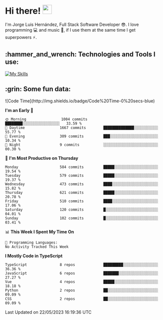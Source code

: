 <h1 align="left">
 <abc>
  <br>Hi there! <img src="https://user-images.githubusercontent.com/42378118/110234147-e3259600-7f4e-11eb-95be-0c4047144dea.gif" width="30"><br>
 </abc>
</h1>

I'm Jorge Luis Hernández, Full Stack Software Developer :sunglasses:. I love programming :computer: and music :musical_score:, if I use them at the same time I get superpowers :zap:. 


<h2 align="left">:hammer_and_wrench: Technologies and Tools I use:</h2>

[![My Skills](https://skillicons.dev/icons?i=js,ts,html,css,py,vue,react,next,nest,postgres,mysql)](https://skillicons.dev)

<h2 align="left">:grin: Some fun data:</h2>
<!--START_SECTION:waka-->
![Code Time](http://img.shields.io/badge/Code%20Time-0%20secs-blue)

**I'm an Early 🐤** 

```text
🌞 Morning                1004 commits        ████████░░░░░░░░░░░░░░░░░   33.59 % 
🌆 Daytime                1667 commits        ██████████████░░░░░░░░░░░   55.77 % 
🌃 Evening                309 commits         ███░░░░░░░░░░░░░░░░░░░░░░   10.34 % 
🌙 Night                  9 commits           ░░░░░░░░░░░░░░░░░░░░░░░░░   00.30 % 
```
📅 **I'm Most Productive on Thursday** 

```text
Monday                   584 commits         █████░░░░░░░░░░░░░░░░░░░░   19.54 % 
Tuesday                  579 commits         █████░░░░░░░░░░░░░░░░░░░░   19.37 % 
Wednesday                473 commits         ████░░░░░░░░░░░░░░░░░░░░░   15.82 % 
Thursday                 621 commits         █████░░░░░░░░░░░░░░░░░░░░   20.78 % 
Friday                   510 commits         ████░░░░░░░░░░░░░░░░░░░░░   17.06 % 
Saturday                 120 commits         █░░░░░░░░░░░░░░░░░░░░░░░░   04.01 % 
Sunday                   102 commits         █░░░░░░░░░░░░░░░░░░░░░░░░   03.41 % 
```


📊 **This Week I Spent My Time On** 

```text
💬 Programming Languages: 
No Activity Tracked This Week
```

**I Mostly Code in TypeScript** 

```text
TypeScript               8 repos             █████████░░░░░░░░░░░░░░░░   36.36 % 
JavaScript               6 repos             ███████░░░░░░░░░░░░░░░░░░   27.27 % 
Vue                      4 repos             █████░░░░░░░░░░░░░░░░░░░░   18.18 % 
Python                   2 repos             ██░░░░░░░░░░░░░░░░░░░░░░░   09.09 % 
CSS                      2 repos             ██░░░░░░░░░░░░░░░░░░░░░░░   09.09 % 
```




 Last Updated on 22/05/2023 16:19:36 UTC
<!--END_SECTION:waka-->
